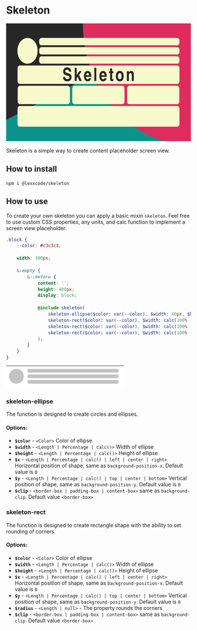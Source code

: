 # Skeleton
<p align="center">
    <img src="./doc/img/skeleton.png" width="640" height="320" alt="Skeleton logo">
</p>

Skeleton is a simple way to create content placeholder screen view.

## How to install
```
npm i @lexxcode/skeleton
```
## How to use
To create your own skeleton you can apply a basic mixin `skeleton`. Feel free to use custom CSS properties, any units, and calc function to implement a screen view placeholder.
```scss
.block {
    --color: #c3c3c3;

    width: 300px;

    &:empty {
        &::before {
            content: '';
            height: 400px;
            display: block;

            @include skeleton(
                skeleton-ellipse($color: var(--color), $width: 40px, $height: 40px, $x: left, $y: top),
                skeleton-rect($color: var(--color), $width: calc(100% - 50px), $height: 10px, $x: 50px, $y: 0, $radius: 5px),
                skeleton-rect($color: var(--color), $width: calc(100% - 50px), $height: 10px, $x: 50px, $y: 15px, $radius: 5px),
                skeleton-rect($color: var(--color), $width: calc(100% - 50px), $height: 10px, $x: 50px, $y: 30px, $radius: 5px)
            );
        }
    }
}
```
<img src="./doc/img/base_mixin.png" width="322">

### skeleton-ellipse
The function is designed to create circles and ellipses.

#### Options:
- **`$color`** - `<Color>` Color of ellipse
- **`$width`** - `<Length | Percentage | calc()>` Width of ellipse
- **`$height`** - `<Length | Percentage | calc()>` Height of ellipse
- **`$x`** - `<Length | Percentage | calc() | left | center | right>` Horizontal position of shape, same as `background-position-x`. Default value is `0`
- **`$y`** - `<Length | Percentage | calc() | top | center | bottom>` Vertical position of shape, same as `background-position-y`. Default value is `0`
- **`$clip`** - `<border-box | padding-box | content-box>` same as `background-clip`. Default value `<border-box>`

### skeleton-rect
The function is designed to create rectangle shape with the ability to set rounding of corners.

#### Options:
- **`$color`** - `<Color>` Color of ellipse
- **`$width`** - `<Length | Percentage | calc()>` Width of ellipse
- **`$height`** - `<Length | Percentage | calc()>` Height of ellipse
- **`$x`** - `<Length | Percentage | calc() | left | center | right>` Horizontal position of shape, same as `background-position-x`. Default value is `0`
- **`$y`** - `<Length | Percentage | calc() | top | center | bottom>` Vertical position of shape, same as `background-position-y`. Default value is `0`
- **`$radius`** - `<Length | null>` - The property rounds the corners
- **`$clip`** - `<border-box | padding-box | content-box>` same as `background-clip`. Default value `<border-box>`
